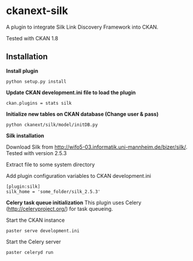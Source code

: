 ckanext-silk
============

A plugin to integrate Silk Link Discovery Framework into CKAN.

Tested with CKAN 1.8

 Installation
--------------

**Install plugin**

    python setup.py install
        
**Update CKAN development.ini file to load the plugin**

    ckan.plugins = stats silk
    
**Initialize new tables on CKAN database (Change user & pass)**

    python ckanext/silk/model/initDB.py
    
**Silk installation**

Download Silk from http://wifo5-03.informatik.uni-mannheim.de/bizer/silk/. Tested with version 2.5.3

Extract file to some system directory

Add plugin configuration variables to CKAN development.ini

    [plugin:silk]
    silk_home = 'some_folder/silk_2.5.3'

    
**Celery task queue initialization**
This plugin uses Celery (http://celeryproject.org/) for task queueing. 

Start the CKAN instance

    paster serve development.ini
    
Start the Celery server

    paster celeryd run
